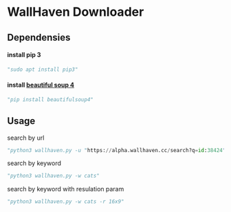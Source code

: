 # WallHaven Downloader
## Dependensies

#### install pip 3
```python
"sudo apt install pip3"
```
#### install [beautiful soup 4](https://www.crummy.com/software/BeautifulSoup/bs4/doc/#quick-start) <br>
```python
"pip install beautifulsoup4"
```
## Usage


search by url
```python
"python3 wallhaven.py -u "https://alpha.wallhaven.cc/search?q=id:38424" "
```

search by keyword
```python
"python3 wallhaven.py -w cats"
```
search by keyword with resulation param
```python
"python3 wallhaven.py -w cats -r 16x9"
```
